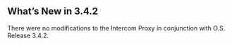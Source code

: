 
## What’s New in 3.4.2

There were no modifications to the Intercom Proxy in conjunction with O.S. Release 3.4.2.